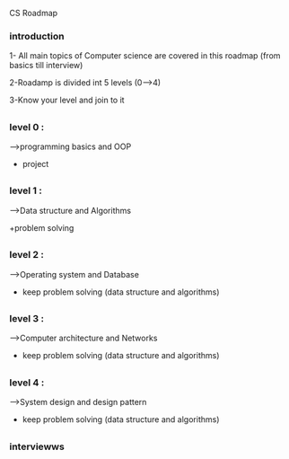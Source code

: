 CS Roadmap

### introduction
1- All main topics of Computer science are covered in this roadmap (from basics till interview)

2-Roadamp is divided int 5 levels (0-->4)

3-Know your level and join to it

##
### level 0 :
-->programming basics 
and OOP

+ project

##
### level 1 :
-->Data structure
and Algorithms

+problem solving

##
### level 2 :
-->Operating system and Database

+ keep problem solving (data structure and algorithms)

##
### level 3 :
  -->Computer architecture and Networks
  
+ keep problem solving (data structure and algorithms)

##
### level 4 :
  -->System design and design pattern

  + keep problem solving (data structure and algorithms)

##
### interviewws




    

